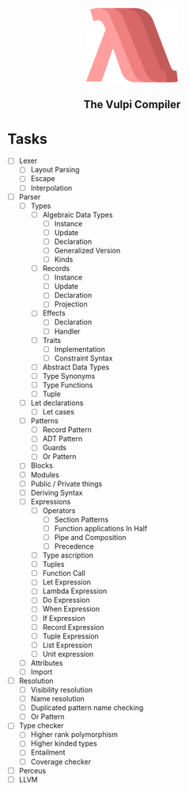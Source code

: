 <p align="center"><img alt="Vulpi Logo" height="150px" src="images/logo.png"></p>
<h2 align="center">The Vulpi Compiler</h2>

# Tasks

- [ ] Lexer
    - [ ] Layout Parsing
    - [ ] Escape
    - [ ] Interpolation
- [ ] Parser
    - [ ] Types
        - [ ] Algebraic Data Types
            - [ ] Instance
            - [ ] Update
            - [ ] Declaration
            - [ ] Generalized Version
            - [ ] Kinds
        - [ ] Records
            - [ ] Instance
            - [ ] Update
            - [ ] Declaration
            - [ ] Projection
        - [ ] Effects
            - [ ] Declaration
            - [ ] Handler
        - [ ] Traits
            - [ ] Implementation
            - [ ] Constraint Syntax
        - [ ] Abstract Data Types
        - [ ] Type Synonyms
        - [ ] Type Functions
        - [ ] Tuple
    - [ ] Let declarations
        - [ ] Let cases
    - [ ] Patterns
        - [ ] Record Pattern
        - [ ] ADT Pattern
        - [ ] Guards
        - [ ] Or Pattern
    - [ ] Blocks
    - [ ] Modules
    - [ ] Public / Private things
    - [ ] Deriving Syntax
    - [ ] Expressions
        - [ ] Operators
            - [ ] Section Patterns
            - [ ] Function applications In Half
            - [ ] Pipe and Composition
            - [ ] Precedence
        - [ ] Type ascription
        - [ ] Tuples
        - [ ] Function Call
        - [ ] Let Expression
        - [ ] Lambda Expression
        - [ ] Do Expression
        - [ ] When Expression
        - [ ] If Expression
        - [ ] Record Expression
        - [ ] Tuple Expression
        - [ ] List Expression
        - [ ] Unit expression
    - [ ] Attributes
    - [ ] Import
- [ ] Resolution
    - [ ] Visibility resolution
    - [ ] Name resolution
    - [ ] Duplicated pattern name checking
    - [ ] Or Pattern
- [ ] Type checker
    - [ ] Higher rank polymorphism
    - [ ] Higher kinded types
    - [ ] Entailment
    - [ ] Coverage checker
- [ ] Perceus
- [ ] LLVM